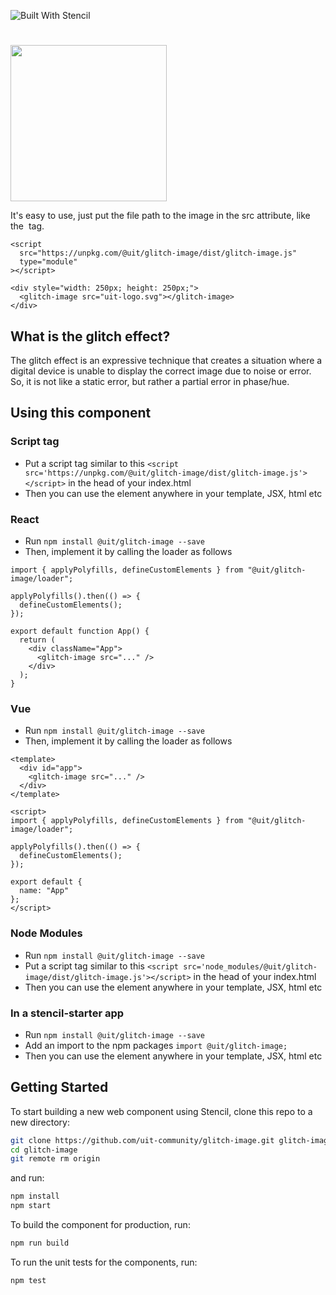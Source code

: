 ![Built With Stencil](https://img.shields.io/badge/-Built%20With%20Stencil-16161d.svg?logo=data%3Aimage%2Fsvg%2Bxml%3Bbase64%2CPD94bWwgdmVyc2lvbj0iMS4wIiBlbmNvZGluZz0idXRmLTgiPz4KPCEtLSBHZW5lcmF0b3I6IEFkb2JlIElsbHVzdHJhdG9yIDE5LjIuMSwgU1ZHIEV4cG9ydCBQbHVnLUluIC4gU1ZHIFZlcnNpb246IDYuMDAgQnVpbGQgMCkgIC0tPgo8c3ZnIHZlcnNpb249IjEuMSIgaWQ9IkxheWVyXzEiIHhtbG5zPSJodHRwOi8vd3d3LnczLm9yZy8yMDAwL3N2ZyIgeG1sbnM6eGxpbms9Imh0dHA6Ly93d3cudzMub3JnLzE5OTkveGxpbmsiIHg9IjBweCIgeT0iMHB4IgoJIHZpZXdCb3g9IjAgMCA1MTIgNTEyIiBzdHlsZT0iZW5hYmxlLWJhY2tncm91bmQ6bmV3IDAgMCA1MTIgNTEyOyIgeG1sOnNwYWNlPSJwcmVzZXJ2ZSI%2BCjxzdHlsZSB0eXBlPSJ0ZXh0L2NzcyI%2BCgkuc3Qwe2ZpbGw6I0ZGRkZGRjt9Cjwvc3R5bGU%2BCjxwYXRoIGNsYXNzPSJzdDAiIGQ9Ik00MjQuNywzNzMuOWMwLDM3LjYtNTUuMSw2OC42LTkyLjcsNjguNkgxODAuNGMtMzcuOSwwLTkyLjctMzAuNy05Mi43LTY4LjZ2LTMuNmgzMzYuOVYzNzMuOXoiLz4KPHBhdGggY2xhc3M9InN0MCIgZD0iTTQyNC43LDI5Mi4xSDE4MC40Yy0zNy42LDAtOTIuNy0zMS05Mi43LTY4LjZ2LTMuNkgzMzJjMzcuNiwwLDkyLjcsMzEsOTIuNyw2OC42VjI5Mi4xeiIvPgo8cGF0aCBjbGFzcz0ic3QwIiBkPSJNNDI0LjcsMTQxLjdIODcuN3YtMy42YzAtMzcuNiw1NC44LTY4LjYsOTIuNy02OC42SDMzMmMzNy45LDAsOTIuNywzMC43LDkyLjcsNjguNlYxNDEuN3oiLz4KPC9zdmc%2BCg%3D%3D&colorA=16161d&style=flat-square)

# <glitch-image>

<img src="https://user-images.githubusercontent.com/6761278/87383857-556af400-c5d5-11ea-979a-2a97f28fa5ec.gif" width="250">

It's easy to use, just put the file path to the image in the src attribute, like the <img> tag.

```
<script
  src="https://unpkg.com/@uit/glitch-image/dist/glitch-image.js"
  type="module"
></script>

<div style="width: 250px; height: 250px;">
  <glitch-image src="uit-logo.svg"></glitch-image>
</div>
```

## What is the glitch effect?

The glitch effect is an expressive technique that creates a situation where a digital device is unable to display the correct image due to noise or error.  
So, it is not like a static error, but rather a partial error in phase/hue.

## Using this component

### Script tag

- Put a script tag similar to this `<script src='https://unpkg.com/@uit/glitch-image/dist/glitch-image.js'></script>` in the head of your index.html
- Then you can use the element anywhere in your template, JSX, html etc

### React

- Run `npm install @uit/glitch-image --save`
- Then, implement it by calling the loader as follows

```
import { applyPolyfills, defineCustomElements } from "@uit/glitch-image/loader";

applyPolyfills().then(() => {
  defineCustomElements();
});

export default function App() {
  return (
    <div className="App">
      <glitch-image src="..." />
    </div>
  );
}
```

### Vue

- Run `npm install @uit/glitch-image --save`
- Then, implement it by calling the loader as follows

```
<template>
  <div id="app">
    <glitch-image src="..." />
  </div>
</template>

<script>
import { applyPolyfills, defineCustomElements } from "@uit/glitch-image/loader";

applyPolyfills().then(() => {
  defineCustomElements();
});

export default {
  name: "App"
};
</script>
```

### Node Modules

- Run `npm install @uit/glitch-image --save`
- Put a script tag similar to this `<script src='node_modules/@uit/glitch-image/dist/glitch-image.js'></script>` in the head of your index.html
- Then you can use the element anywhere in your template, JSX, html etc

### In a stencil-starter app

- Run `npm install @uit/glitch-image --save`
- Add an import to the npm packages `import @uit/glitch-image;`
- Then you can use the element anywhere in your template, JSX, html etc

## Getting Started

To start building a new web component using Stencil, clone this repo to a new directory:

```bash
git clone https://github.com/uit-community/glitch-image.git glitch-image
cd glitch-image
git remote rm origin
```

and run:

```bash
npm install
npm start
```

To build the component for production, run:

```bash
npm run build
```

To run the unit tests for the components, run:

```bash
npm test
```
